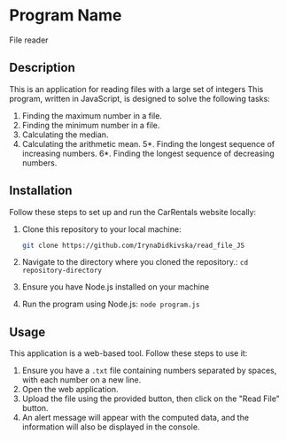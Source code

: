 # Program Name

File reader

## Description

This is an application for reading files with a large set of integers
This program, written in JavaScript, is designed to solve the following tasks:

1. Finding the maximum number in a file.
2. Finding the minimum number in a file.
3. Calculating the median.
4. Calculating the arithmetic mean.
   5*. Finding the longest sequence of increasing numbers.
   6*. Finding the longest sequence of decreasing numbers.

## Installation

Follow these steps to set up and run the CarRentals website locally:

1. Clone this repository to your local machine:

   ```bash
   git clone https://github.com/IrynaDidkivska/read_file_JS
   ```

2. Navigate to the directory where you cloned the repository.: `cd repository-directory`
3. Ensure you have Node.js installed on your machine
4. Run the program using Node.js: `node program.js`

## Usage

This application is a web-based tool. Follow these steps to use it:

1. Ensure you have a `.txt` file containing numbers separated by spaces, with each number on a new line.
2. Open the web application.
3. Upload the file using the provided button, then click on the "Read File" button.
4. An alert message will appear with the computed data, and the information will also be displayed in the console.
